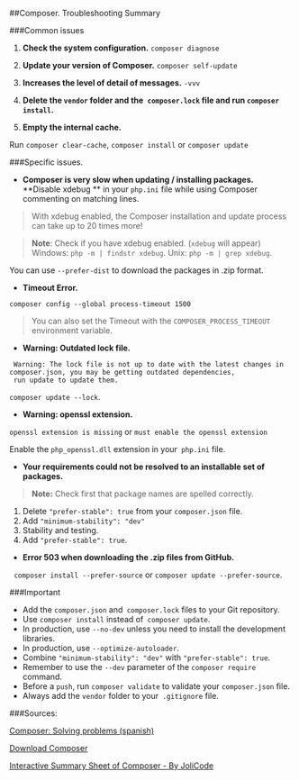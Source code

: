 ##Composer. Troubleshooting Summary

###Common issues

1. **Check the system configuration.**
 `composer diagnose`

2. **Update your version of Composer.**
 `composer self-update`
 
3. **Increases the level of detail of messages.** 
 `-vvv`

4. **Delete the `vendor` folder and the` composer.lock` file and run `composer install`.** 
 
5. **Empty the internal cache.**

 Run `composer clear-cache`, `composer install` or `composer update`

###Specific issues.

- **Composer is very slow when updating / installing packages.**
 **Disable xdebug ** in your `php.ini` file while using Composer commenting on matching lines. 

 > With xdebug enabled, the Composer installation and update process can take up to 20 times more!
 
 > **Note**: Check if you have xdebug enabled. (`xdebug` will appear)
 > Windows: `php -m | findstr xdebug`.
 > Unix: `php -m | grep xdebug`.
 
 You can use `--prefer-dist` to download the packages in .zip format.
 
- **Timeout Error.**

 `composer config --global process-timeout 1500` 

 > You can also set the Timeout with the `COMPOSER_PROCESS_TIMEOUT` environment variable.

- **Warning: Outdated lock file.**

```
 Warning: The lock file is not up to date with the latest changes in composer.json, you may be getting outdated dependencies, 
 run update to update them.
```
`composer update --lock`.

- **Warning: openssl extension.**

 `openssl extension is missing` or `must enable the openssl extension`
 
 Enable the `php_openssl.dll` extension in your` php.ini` file.
 
- **Your requirements could not be resolved to an installable set of packages.**

 > **Note:** Check first that package names are spelled correctly.

 1. Delete `"prefer-stable": true` from your `composer.json` file.
 2. Add `"minimum-stability": "dev"`
 3. Stability and testing.
 4. Add `"prefer-stable": true`.

- **Error 503 when downloading the .zip files from GitHub.**

  `composer install --prefer-source` or `composer update --prefer-source`.
 
###Important

- Add the `composer.json` and` composer.lock` files to your Git repository.
- Use `composer install` instead of` composer update`.
- In production, use `--no-dev` unless you need to install the development libraries.
- In production, use `--optimize-autoloader`.
- Combine `"minimum-stability": "dev"` with `"prefer-stable": true`.
- Remember to use the `--dev` parameter of the `composer require` command.
- Before a `push`, run `composer validate` to validate your `composer.json` file.
- Always add the `vendor` folder to your` .gitignore` file.

###Sources:

[Composer: Solving problems (spanish)](https://styde.net/composer-resolviendo-problemas/)

[Download Composer](https://getcomposer.org)   

[Interactive Summary Sheet of Composer - By JoliCode](http://composer.json.jolicode.com/)
